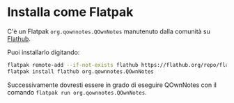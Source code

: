 # Installa come Flatpak

C'è un Flatpak `org.qownnotes.QOwnNotes` manutenuto dalla comunità su [Flathub](https://flathub.org/apps/details/org.qownnotes.QOwnNotes).

Puoi installarlo digitando:

```bash
flatpak remote-add --if-not-exists flathub https://flathub.org/repo/flathub.flatpakrepo
flatpak install flathub org.qownnotes.QOwnNotes
```

Successivamente dovresti essere in grado di eseguire QOwnNotes con il comando `flatpak run org.qownnotes.QOwnNotes`.
